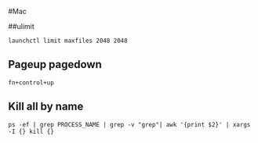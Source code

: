 #Mac


##ulimit

```
launchctl limit maxfiles 2048 2048 
```

## Pageup pagedown

```fn+control+up```

## Kill all by name

```
ps -ef | grep PROCESS_NAME | grep -v "grep"| awk '{print $2}' | xargs -I {} kill {}

```

